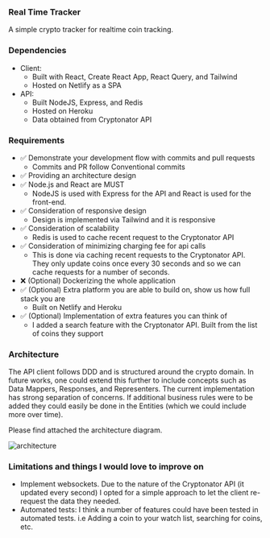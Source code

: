 ### Real Time Tracker

A simple crypto tracker for realtime coin tracking.

### Dependencies

- Client:
  - Built with React, Create React App, React Query, and Tailwind
  - Hosted on Netlify as a SPA
- API:
  - Built NodeJS, Express, and Redis
  - Hosted on Heroku
  - Data obtained from Cryptonator API

### Requirements

- ✅ Demonstrate your development flow with commits and pull requests
  - Commits and PR follow Conventional commits
- ✅ Providing an architecture design
- ✅ Node.js and React are MUST
  - NodeJS is used with Express for the API and React is used for the front-end.
- ✅ Consideration of responsive design
  - Design is implemented via Tailwind and it is responsive
- ✅ Consideration of scalability
  - Redis is used to cache recent request to the Cryptonator API
- ✅ Consideration of minimizing charging fee for api calls
  - This is done via caching recent requests to the Cryptonator API. They only update coins once every 30 seconds and so we can cache requests for a number of seconds.
- ❌ (Optional) Dockerizing the whole application
- ✅ (Optional) Extra platform you are able to build on, show us how full stack you are
  - Built on Netlify and Heroku
- ✅ (Optional) Implementation of extra features you can think of
  - I added a search feature with the Cryptonator API. Built from the list of coins they support

### Architecture

The API client follows DDD and is structured around the crypto domain. In future works, one could extend this further to include concepts such as Data Mappers, Responses, and Representers. The current implementation has strong separation of concerns.
If additional business rules were to be added they could easily be done in the Entities (which we could include more over time).

Please find attached the architecture diagram.

![architecture](https://user-images.githubusercontent.com/15827103/122616256-9f4d3b80-d0bc-11eb-84cc-1f81cf61542f.png)

### Limitations and things I would love to improve on

- Implement websockets. Due to the nature of the Cryptonator API (it updated every second) I opted for a simple approach to let the client re-request the data they needed.
- Automated tests: I think a number of features could have been tested in automated tests. i.e Adding a coin to your watch list, searching for coins, etc.
